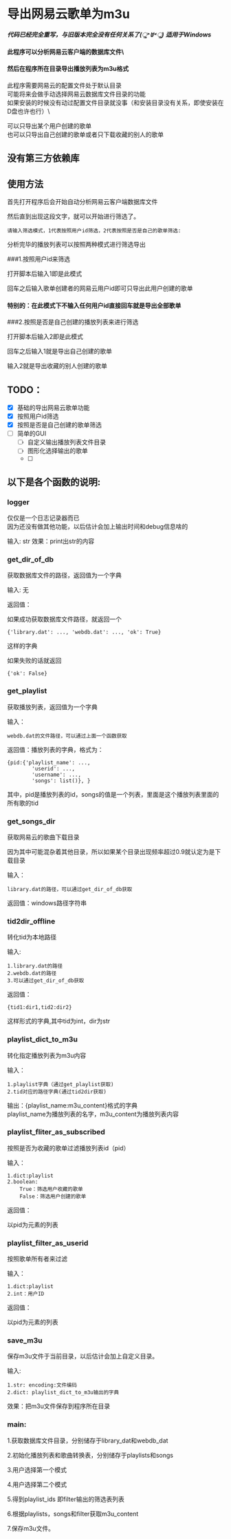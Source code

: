 # 导出网易云歌单为m3u

_**代码已经完全重写，与旧版本完全没有任何关系了(ૢ˃ꌂ˂ૢ)**_
**_适用于Windows_**

#### 此程序可以分析网易云客户端的数据库文件\
#### 然后在程序所在目录导出播放列表为m3u格式

此程序需要网易云的配置文件处于默认目录\
可能将来会做手动选择网易云数据库文件目录的功能\
如果安装的时候没有动过配置文件目录就没事（和安装目录没有关系，即使安装在D盘也许也行）\

可以只导出某个用户创建的歌单\
也可以只导出自己创建的歌单或者只下载收藏的别人的歌单

## 没有第三方依赖库

## 使用方法

首先打开程序后会开始自动分析网易云客户端数据库文件

然后直到出现这段文字，就可以开始进行筛选了。

    请输入筛选模式，1代表按照用户id筛选，2代表按照是否是自己的歌单筛选:

分析完毕的播放列表可以按照两种模式进行筛选导出

###1.按照用户id来筛选

打开脚本后输入1即是此模式

回车之后输入歌单创建者的网易云用户id即可只导出此用户创建的歌单

#### 特别的：在此模式下不输入任何用户id直接回车就是导出全部歌单

###2.按照是否是自己创建的播放列表来进行筛选

打开脚本后输入2即是此模式

回车之后输入1就是导出自己创建的歌单

输入2就是导出收藏的别人创建的歌单

## TODO：

- [x] 基础的导出网易云歌单功能
- [x] 按照用户id筛选
- [x] 按照是否是自己创建的歌单筛选
- [ ] 简单的GUI
    - [ ] 自定义输出播放列表文件目录
    - [ ] 图形化选择输出的歌单
    - [ ] 

## 以下是各个函数的说明:

### logger
仅仅是一个日志记录器而已\
因为还没有做其他功能，以后估计会加上输出时间和debug信息啥的

输入: str
效果：print出str的内容
    
### get_dir_of_db
获取数据库文件的路径，返回值为一个字典
 
输入: 无
 
返回值： 
 
如果成功获取数据库文件路径，就返回一个

    {'library.dat': ..., 'webdb.dat': ..., 'ok': True}
    
这样的字典

如果失败的话就返回

    {'ok': False}
    
### get_playlist
获取播放列表，返回值为一个字典

输入：

    webdb.dat的文件路径，可以通过上面一个函数获取

返回值：播放列表的字典，格式为：

    {pid:{'playlist_name': ...,
            'userid': ...,
            'username': ...,
            'songs': list()}, }
            
其中，pid是播放列表的id，songs的值是一个列表，里面是这个播放列表里面的所有歌的tid

### get_songs_dir
获取网易云的歌曲下载目录

因为其中可能混杂着其他目录，所以如果某个目录出现频率超过0.9就认定为是下载目录

输入：
    
    library.dat的路径，可以通过get_dir_of_db获取

返回值：windows路径字符串

### tid2dir_offline
转化tid为本地路径

输入:

    1.library.dat的路径
    2.webdb.dat的路径
    3.可以通过get_dir_of_db获取

返回值：

    {tid1:dir1,tid2:dir2}
    
这样形式的字典,其中tid为int，dir为str

### playlist_dict_to_m3u
转化指定播放列表为m3u内容

输入：
    
    1.playlist字典（通过get_playlist获取)
    2.tid对应的路径字典(通过tid2dir获取)

输出：{playlist_name:m3u_content}格式的字典\
playlist_name为播放列表的名字，m3u_content为播放列表内容

### playlist_fliter_as_subscribed
按照是否为收藏的歌单过滤播放列表id（pid）

输入：
    
    1.dict:playlist
    2.boolean:
        True：筛选用户收藏的歌单
        False：筛选用户创建的歌单
        
返回值：

以pid为元素的列表

### playlist_filter_as_userid
按照歌单所有者来过滤

输入：

    1.dict:playlist
    2.int：用户ID
    
返回值：

以pid为元素的列表

### save_m3u
保存m3u文件于当前目录，以后估计会加上自定义目录。

输入:

    1.str: encoding:文件编码
    2.dict: playlist_dict_to_m3u输出的字典
    
效果：把m3u文件保存到程序所在目录

### main:

1.获取数据库文件目录，分别储存于library_dat和webdb_dat

2.初始化播放列表和歌曲转换表，分别储存于playlists和songs

3.用户选择第一个模式

4.用户选择第二个模式

5.得到playlist_ids 即filter输出的筛选表列表

6.根据playlists，songs和filter获取m3u_content

7.保存m3u文件。